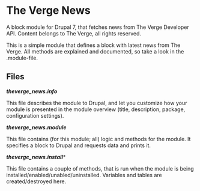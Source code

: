 The Verge News
=========

A block module for Drupal 7, that fetches news from The Verge Developer API.
Content belongs to The Verge, all rights reserved.

This is a simple module that defines a block with latest news from The Verge. All methods are explained and documented, so take a look in the .module-file.

## Files
***theverge_news.info***

This file describes the module to Drupal, and let you customize how your module is presented in the module overview (title, description, package, configuration settings).

***theverge_news.module***

This file contains (for this module; all) logic and methods for the module. It specifies a block to Drupal and requests data and prints it.

***theverge_news.install****

This file contains a couple of methods, that is run when the module is being installed/enabled/unabled/uninstalled.
Variables and tables are created/destroyed here.
